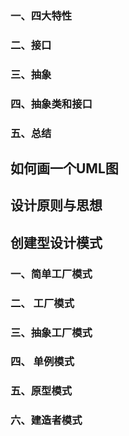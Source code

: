 

### 一、四大特性



### 二、接口

### 三、抽象

### 四、抽象类和接口

### 五、总结

## 如何画一个UML图





## 设计原则与思想



## 创建型设计模式

### 一、简单工厂模式



### 二、 工厂模式

### 三、抽象工厂模式

### 四、 单例模式

### 五、原型模式

### 六、建造者模式
